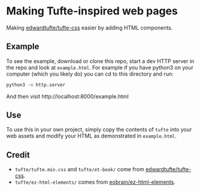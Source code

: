 # Making Tufte-inspired web pages

Making [edwardtufte/tufte-css][1] easier by adding HTML components.

## Example

To see the example, download or clone this repo, start a dev HTTP server in the repo and look at `example.html`. For example if you have python3 on your computer (which you likely do) you can cd to this directory and run:

```sh
python3 -m http.server
```

And then visit http://localhost:8000/example.html

## Use
To use this in your own project, simply copy the contents of `tufte` into your web assets and modify your HTML as demonstrated in `example.html`.


## Credit

* `tufte/tufte.min.css` and `tufte/et-book/` come from [edwardtufte/tufte-css][1].
* `tufte/ez-html-elements/` comes from [eobrain/ez-html-elements][2].


[1]: https://github.com/edwardtufte/tufte-css
[2]: https://github.com/eobrain/ez-html-elements
